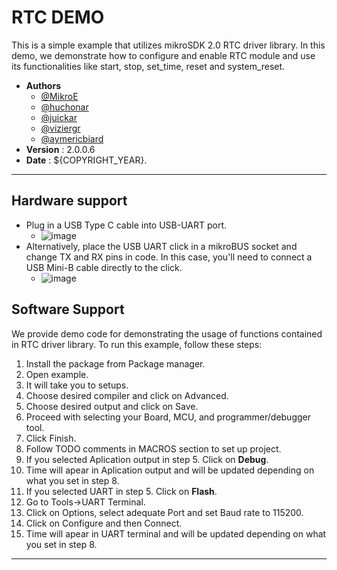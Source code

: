 # RTC DEMO

This is a simple example that utilizes mikroSDK 2.0 RTC driver library. In this demo, we demonstrate how to configure and enable RTC module and use its functionalities like start, stop, set_time, reset and system_reset.

- **Authors**
  - [@MikroE](https://github.com/MikroElektronika)
  - [@huchonar](https://github.com/huchonar)
  - [@juickar‌](http://github.com/juickar‌)
  - [@viziergr](https://www.github.com/viziergr)
  - [@aymericbiard](https://github.com/aymericbiard)
- **Version**     : 2.0.0.6
- **Date**        : ${COPYRIGHT_YEAR}.

---

## Hardware support

- Plug in a USB Type C cable into USB-UART port.
  - ![image](https://download.mikroe.com/images/mikrosdk/v2/demos/demouart/demo_uart_cable.png)
- Alternatively, place the USB UART click in a mikroBUS socket and change TX and RX pins in code. In this case, you'll need to connect a USB Mini-B cable directly to the click.
  - ![image](https://download.mikroe.com/images/mikrosdk/v2/demos/demouart/demo_uart_click.png)

## Software Support

We provide demo code for demonstrating the usage of functions contained in RTC driver library. To run this example, follow these steps:

1. Install the package from Package manager.
2. Open example.
3. It will take you to setups.
4. Choose desired compiler and click on Advanced.
5. Choose desired output and click on Save.
6. Proceed with selecting your Board, MCU, and programmer/debugger tool.
7. Click Finish.
8. Follow TODO comments in MACROS section to set up project.
9. If you selected Aplication output in step 5. Click on **Debug**.
10. Time will apear in Aplication output and will be updated depending on what you set in step 8.
11. If you selected UART in step 5. Click on **Flash**.
12. Go to Tools->UART Terminal.
13. Click on Options, select adequate Port and set Baud rate to 115200.
14. Click on Configure and then Connect.
15. Time will apear in UART terminal and will be updated depending on what you set in step 8.

---

